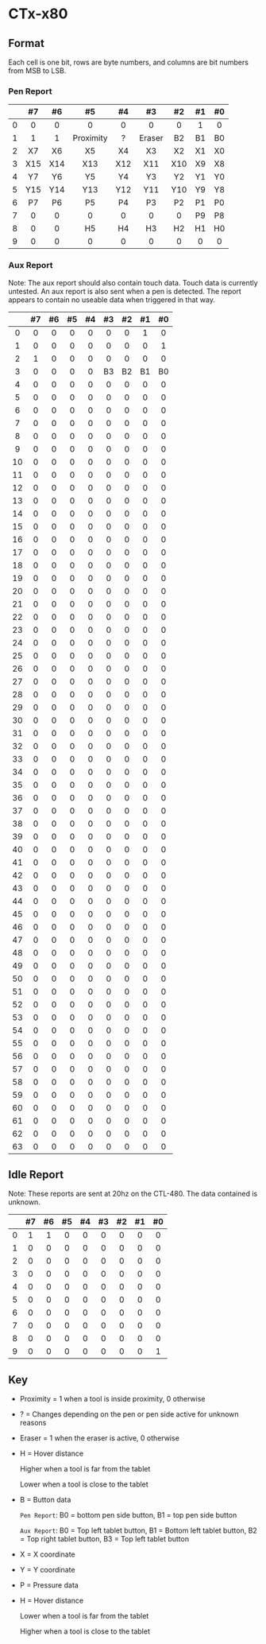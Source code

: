 # CTx-x80

## Format

Each cell is one bit, rows are byte numbers, and columns are bit numbers from MSB to LSB.

### Pen Report

|   |  #7 |  #6 |     #5    |  #4 |   #3   |  #2 | #1 | #0 |
|:-:|:---:|:---:|:---------:|:---:|:------:|:---:|:--:|:--:|
| 0 |  0  |  0  |     0     |  0  |    0   |  0  |  1 |  0 |
| 1 |  1  |  1  | Proximity |  ?  | Eraser |  B2 | B1 | B0 |
| 2 |  X7 |  X6 |     X5    |  X4 |   X3   |  X2 | X1 | X0 |
| 3 | X15 | X14 |    X13    | X12 |   X11  | X10 | X9 | X8 |
| 4 |  Y7 |  Y6 |     Y5    |  Y4 |   Y3   |  Y2 | Y1 | Y0 |
| 5 | Y15 | Y14 |    Y13    | Y12 |   Y11  | Y10 | Y9 | Y8 |
| 6 |  P7 |  P6 |     P5    |  P4 |   P3   |  P2 | P1 | P0 |
| 7 |  0  |  0  |     0     |  0  |    0   |  0  | P9 | P8 |
| 8 |  0  |  0  |     H5    |  H4 |   H3   |  H2 | H1 | H0 |
| 9 |  0  |  0  |     0     |  0  |    0   |  0  |  0 |  0 |

### Aux Report

Note: The aux report should also contain touch data. Touch data is currently untested. An aux report is also sent when a pen is detected. The report appears to contain no useable data when triggered in that way. 

|    | #7 | #6 | #5 | #4 | #3 | #2 | #1 | #0 |
|:--:|:--:|:--:|:--:|:--:|:--:|:--:|:--:|:--:|
|  0 |  0 |  0 |  0 |  0 |  0 |  0 |  1 |  0 |
|  1 |  0 |  0 |  0 |  0 |  0 |  0 |  0 |  1 |
|  2 |  1 |  0 |  0 |  0 |  0 |  0 |  0 |  0 |
|  3 |  0 |  0 |  0 |  0 | B3 | B2 | B1 | B0 |
|  4 |  0 |  0 |  0 |  0 |  0 |  0 |  0 |  0 |
|  5 |  0 |  0 |  0 |  0 |  0 |  0 |  0 |  0 |
|  6 |  0 |  0 |  0 |  0 |  0 |  0 |  0 |  0 |
|  7 |  0 |  0 |  0 |  0 |  0 |  0 |  0 |  0 |
|  8 |  0 |  0 |  0 |  0 |  0 |  0 |  0 |  0 |
|  9 |  0 |  0 |  0 |  0 |  0 |  0 |  0 |  0 |
| 10 |  0 |  0 |  0 |  0 |  0 |  0 |  0 |  0 |
| 11 |  0 |  0 |  0 |  0 |  0 |  0 |  0 |  0 |
| 12 |  0 |  0 |  0 |  0 |  0 |  0 |  0 |  0 |
| 13 |  0 |  0 |  0 |  0 |  0 |  0 |  0 |  0 |
| 14 |  0 |  0 |  0 |  0 |  0 |  0 |  0 |  0 |
| 15 |  0 |  0 |  0 |  0 |  0 |  0 |  0 |  0 |
| 16 |  0 |  0 |  0 |  0 |  0 |  0 |  0 |  0 |
| 17 |  0 |  0 |  0 |  0 |  0 |  0 |  0 |  0 |
| 18 |  0 |  0 |  0 |  0 |  0 |  0 |  0 |  0 |
| 19 |  0 |  0 |  0 |  0 |  0 |  0 |  0 |  0 |
| 20 |  0 |  0 |  0 |  0 |  0 |  0 |  0 |  0 |
| 21 |  0 |  0 |  0 |  0 |  0 |  0 |  0 |  0 |
| 22 |  0 |  0 |  0 |  0 |  0 |  0 |  0 |  0 |
| 23 |  0 |  0 |  0 |  0 |  0 |  0 |  0 |  0 |
| 24 |  0 |  0 |  0 |  0 |  0 |  0 |  0 |  0 |
| 25 |  0 |  0 |  0 |  0 |  0 |  0 |  0 |  0 |
| 26 |  0 |  0 |  0 |  0 |  0 |  0 |  0 |  0 |
| 27 |  0 |  0 |  0 |  0 |  0 |  0 |  0 |  0 |
| 28 |  0 |  0 |  0 |  0 |  0 |  0 |  0 |  0 |
| 29 |  0 |  0 |  0 |  0 |  0 |  0 |  0 |  0 |
| 30 |  0 |  0 |  0 |  0 |  0 |  0 |  0 |  0 |
| 31 |  0 |  0 |  0 |  0 |  0 |  0 |  0 |  0 |
| 32 |  0 |  0 |  0 |  0 |  0 |  0 |  0 |  0 |
| 33 |  0 |  0 |  0 |  0 |  0 |  0 |  0 |  0 |
| 34 |  0 |  0 |  0 |  0 |  0 |  0 |  0 |  0 |
| 35 |  0 |  0 |  0 |  0 |  0 |  0 |  0 |  0 |
| 36 |  0 |  0 |  0 |  0 |  0 |  0 |  0 |  0 |
| 37 |  0 |  0 |  0 |  0 |  0 |  0 |  0 |  0 |
| 38 |  0 |  0 |  0 |  0 |  0 |  0 |  0 |  0 |
| 39 |  0 |  0 |  0 |  0 |  0 |  0 |  0 |  0 |
| 40 |  0 |  0 |  0 |  0 |  0 |  0 |  0 |  0 |
| 41 |  0 |  0 |  0 |  0 |  0 |  0 |  0 |  0 |
| 42 |  0 |  0 |  0 |  0 |  0 |  0 |  0 |  0 |
| 43 |  0 |  0 |  0 |  0 |  0 |  0 |  0 |  0 |
| 44 |  0 |  0 |  0 |  0 |  0 |  0 |  0 |  0 |
| 45 |  0 |  0 |  0 |  0 |  0 |  0 |  0 |  0 |
| 46 |  0 |  0 |  0 |  0 |  0 |  0 |  0 |  0 |
| 47 |  0 |  0 |  0 |  0 |  0 |  0 |  0 |  0 |
| 48 |  0 |  0 |  0 |  0 |  0 |  0 |  0 |  0 |
| 49 |  0 |  0 |  0 |  0 |  0 |  0 |  0 |  0 |
| 50 |  0 |  0 |  0 |  0 |  0 |  0 |  0 |  0 |
| 51 |  0 |  0 |  0 |  0 |  0 |  0 |  0 |  0 |
| 52 |  0 |  0 |  0 |  0 |  0 |  0 |  0 |  0 |
| 53 |  0 |  0 |  0 |  0 |  0 |  0 |  0 |  0 |
| 54 |  0 |  0 |  0 |  0 |  0 |  0 |  0 |  0 |
| 55 |  0 |  0 |  0 |  0 |  0 |  0 |  0 |  0 |
| 56 |  0 |  0 |  0 |  0 |  0 |  0 |  0 |  0 |
| 57 |  0 |  0 |  0 |  0 |  0 |  0 |  0 |  0 |
| 58 |  0 |  0 |  0 |  0 |  0 |  0 |  0 |  0 |
| 59 |  0 |  0 |  0 |  0 |  0 |  0 |  0 |  0 |
| 60 |  0 |  0 |  0 |  0 |  0 |  0 |  0 |  0 |
| 61 |  0 |  0 |  0 |  0 |  0 |  0 |  0 |  0 |
| 62 |  0 |  0 |  0 |  0 |  0 |  0 |  0 |  0 |
| 63 |  0 |  0 |  0 |  0 |  0 |  0 |  0 |  0 |

## Idle Report

Note: These reports are sent at 20hz on the CTL-480. The data contained is unknown.

|   | #7 | #6 | #5 | #4 | #3 | #2 | #1 | #0 |
|:-:|:--:|:--:|:--:|:--:|:--:|:--:|:--:|:--:|
| 0 |  1 |  1 |  0 |  0 |  0 |  0 |  0 |  0 |
| 1 |  0 |  0 |  0 |  0 |  0 |  0 |  0 |  0 |
| 2 |  0 |  0 |  0 |  0 |  0 |  0 |  0 |  0 |
| 3 |  0 |  0 |  0 |  0 |  0 |  0 |  0 |  0 |
| 4 |  0 |  0 |  0 |  0 |  0 |  0 |  0 |  0 |
| 5 |  0 |  0 |  0 |  0 |  0 |  0 |  0 |  0 |
| 6 |  0 |  0 |  0 |  0 |  0 |  0 |  0 |  0 |
| 7 |  0 |  0 |  0 |  0 |  0 |  0 |  0 |  0 |
| 8 |  0 |  0 |  0 |  0 |  0 |  0 |  0 |  0 |
| 9 |  0 |  0 |  0 |  0 |  0 |  0 |  0 |  1 |

## Key

- Proximity = 1 when a tool is inside proximity, 0 otherwise

- ? = Changes depending on the pen or pen side active for unknown reasons

- Eraser = 1 when the eraser is active, 0 otherwise

- H = Hover distance

    Higher when a tool is far from the tablet

    Lower when a tool is close to the tablet

- B = Button data

    `Pen Report`: B0 = bottom pen side button, B1 = top pen side button

    `Aux Report`: B0 = Top left tablet button, B1 = Bottom left tablet button, B2 = Top right tablet button, B3 = Top left tablet button

- X = X coordinate

- Y = Y coordinate

- P = Pressure data

- H = Hover distance

    Lower when a tool is far from the tablet

    Higher when a tool is close to the tablet